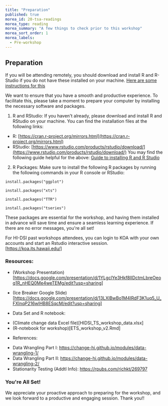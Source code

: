 ```yaml
---
title: "Preparation"
published: true
morea_id: 20-tsa-readings
morea_type: reading
morea_summary: "A few things to check prior to this workshop"
morea_sort_order: 1
morea_labels:
  - Pre-workshop
---
```


## Preparation 

If you will be attending remotely, you should download and install R and R-Studio if you do not have these installed on your machine. [Here are some instructions for this](https://rstudio-education.github.io/hopr/starting.html#how-to-download-and-install-r)

We want to ensure that you have a smooth and productive experience. To facilitate this,
please take a moment to prepare your computer by installing the necessary software
and packages.
1. R and RStudio: If you haven't already, please download and install R and RStudio
on your machine. You can find the installation files at the following links:
- R: [https://cran.r-project.org/mirrors.html](https://cran.r-project.org/mirrors.html)
- RStudio: [https://www.rstudio.com/products/rstudio/download/](https://www.rstudio.com/products/rstudio/download/)
You may find the following guide helpful for the above:
[Guide to installing R and R Studio](https://rstudio-education.github.io/hopr/starting.html#how-to-download-and-install-r)
  
2. R Packages: Make sure to install the following R packages by running the following
commands in your R console or RStudio:

`install.packages("ggplot")`

`install.packages("xts")`

`install.packages("TTR")`

`install.packages("tseries")`

These packages are essential for the workshop, and having them installed in advance
will save time and ensure a seamless learning experience. If there are no error
messages, you're all set!

For HI-DSI past workshops attendees, you can login to KOA with your own accounts
and start an Rstudio interactive session. [https://koa.its.hawaii.edu/]

### Resources:
* (Workshop Presentation)[https://docs.google.com/presentation/d/1YLgclYe3Hkf8lIDctmLbreOeoq1R_nHEQ0Me4weTEMg/edit?usp=sharing]

* (Ice Breaker Google Slide)[https://docs.google.com/presentation/d/13LXlBwBo1M4IRdF3K1uq5_U_FXInqP216wlHB8ESqcM/edit?usp=sharing]

* Data Set and R notebook: 
- (Climate change data Excel file)[HIDSI_TS_workshop_data.xlsx]
- (R-notebook for workshop)[ETS_workshop_v2.Rmd]

* References:
- Data Wrangling Part I: https://change-hi.github.io/modules/data-wrangling-1/ 
- Data Wrangling Part II: https://change-hi.github.io/modules/data-wrangling-2/
- Stationarity Testing (Addtl Info): https://rpubs.com/richkt/269797 

### You're All Set!
We appreciate your proactive approach to preparing for the workshop, and we look
forward to a productive and engaging session. Thank you!!
